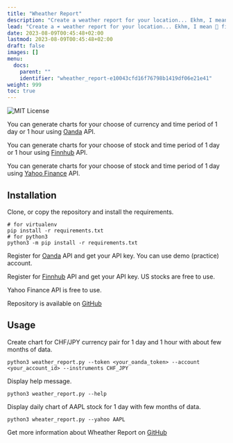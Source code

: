 ```yaml
---
title: "Wheather Report"
description: "Create a weather report for your location... Ekhm, I mean financial report in form of charts."
lead: "Create a ☔️ weather report for your location... Ekhm, I mean 💸 financial report in form of 📈 charts."
date: 2023-08-09T00:45:48+02:00
lastmod: 2023-08-09T00:45:48+02:00
draft: false
images: []
menu:
  docs:
    parent: ""
    identifier: "wheather_report-e10043cfd16f76798b1419df06e21e41"
weight: 999
toc: true
---
```


<img src="https://img.shields.io/badge/license-MIT-violet.svg" alt="MIT License">

You can generate charts for your choose of currency and time period of 1 day
or 1 hour using [Oanda](https://www.oanda.com/) API.

You can generate charts for your choose of stock and time period of 1 day
or 1 hour using [Finnhub](https://finnhub.io) API.

You can generate charts for your choose of stock and time period of 1 day
using [Yahoo Finance](https://finance.yahoo.com/) API.

## Installation

Clone, or copy the repository and install the requirements.

```shell
# for virtualenv
pip install -r requirements.txt
# for python3
python3 -m pip install -r requirements.txt
```

Register for [Oanda](https://www.oanda.com/) API and get your API key. You can use demo (practice) account.

Register for [Finnhub](https://finnhub.io) API and get your API key. US stocks are free to use.

Yahoo Finance API is free to use.

Repository is available on [GitHub](https://github.com/nutek-terminal/wheather_report)

## Usage

Create chart for CHF/JPY currency pair for 1 day and 1 hour with about few
months of data.

```shell
python3 weather_report.py --token <your_oanda_token> --account <your_account_id> --instruments CHF_JPY
```

Display help message.

```shell
python3 weather_report.py --help
```

Display daily chart of AAPL stock for 1 day with few months of data.

```shell
python3 wheater_report.py --yahoo AAPL
```

Get more information about Wheather Report on [GitHub](https://github.com/nutek-terminal/wheather_report)
